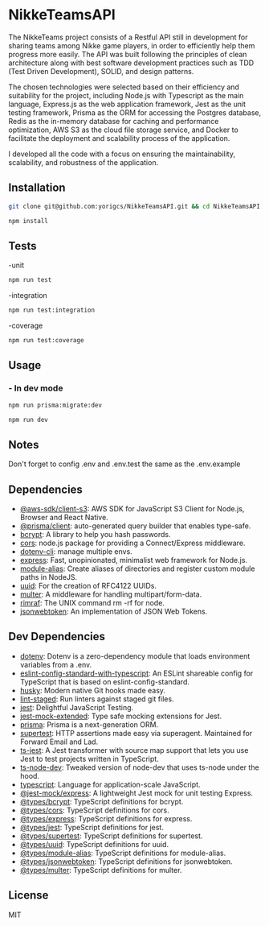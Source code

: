 # NikkeTeamsAPI

The NikkeTeams project consists of a Restful API still in development for sharing teams among Nikke game players, in order to efficiently help them progress more easily. The API was built following the principles of clean architecture along with best software development practices such as TDD (Test Driven Development), SOLID, and design patterns.

The chosen technologies were selected based on their efficiency and suitability for the project, including Node.js with Typescript as the main language, Express.js as the web application framework, Jest as the unit testing framework, Prisma as the ORM for accessing the Postgres database, Redis as the in-memory database for caching and performance optimization, AWS S3 as the cloud file storage service, and Docker to facilitate the deployment and scalability process of the application.

I developed all the code with a focus on ensuring the maintainability, scalability, and robustness of the application.


## Installation

```sh
git clone git@github.com:yorigcs/NikkeTeamsAPI.git && cd NikkeTeamsAPI
```

```sh
npm install
```

## Tests
-unit
```sh
npm run test
```
-integration
```sh
npm run test:integration
```
-coverage
```sh
npm run test:coverage
```

## Usage

### - In dev mode
```sh
npm run prisma:migrate:dev
```
```sh
npm run dev
```

## Notes

Don't forget to config .env and .env.test the same as the .env.example

## Dependencies
- [@aws-sdk/client-s3](https://www.npmjs.com/package/@aws-sdk/client-s3): AWS SDK for JavaScript S3 Client for Node.js, Browser and React Native.
- [@prisma/client](https://www.npmjs.com/package/@prisma/client): auto-generated query builder that enables type-safe.
- [bcrypt](https://www.npmjs.com/package/bcrypt): A library to help you hash passwords.
- [cors](https://www.npmjs.com/package/cors): node.js package for providing a Connect/Express middleware.
- [dotenv-cli](https://www.npmjs.com/package/dotenv-cli): manage multiple envs.
- [express](https://www.npmjs.com/package/express): Fast, unopinionated, minimalist web framework for Node.js.
- [module-alias](https://www.npmjs.com/package/module-alias): Create aliases of directories and register custom module paths in NodeJS.
- [uuid](https://www.npmjs.com/package/uuid): For the creation of RFC4122 UUIDs.
- [multer](https://www.npmjs.com/package/multer): A middleware for handling multipart/form-data.
- [rimraf](https://www.npmjs.com/package/bcrypt): The UNIX command rm -rf for node.
- [jsonwebtoken](https://www.npmjs.com/package/jsonwebtoken): An implementation of JSON Web Tokens.


## Dev Dependencies
- [dotenv](https://www.npmjs.com/package/dotenv): Dotenv is a zero-dependency module that loads environment variables from a .env.
- [eslint-config-standard-with-typescript](https://www.npmjs.com/package/eslint-config-standard-with-typescript): An ESLint shareable config for TypeScript that is based on eslint-config-standard.
- [husky](https://www.npmjs.com/package/husky): Modern native Git hooks made easy.
- [lint-staged](https://ghub.io/eslint-plugin-standard): Run linters against staged git files.
- [jest](https://www.npmjs.com/package/jest): Delightful JavaScript Testing.
- [jest-mock-extended](https://www.npmjs.com/package/jest-mock-extended): Type safe mocking extensions for Jest.
- [prisma](https://www.npmjs.com/package/prisma): Prisma is a next-generation ORM.
- [supertest](https://www.npmjs.com/package/supertest): HTTP assertions made easy via superagent. Maintained for Forward Email and Lad.
- [ts-jest](https://www.npmjs.com/package/ts-jest): A Jest transformer with source map support that lets you use Jest to test projects written in TypeScript.
- [ts-node-dev](https://www.npmjs.com/package/ts-node-dev): Tweaked version of node-dev that uses ts-node under the hood.
- [typescript](https://www.npmjs.com/package/typescript):  Language for application-scale JavaScript.
- [@jest-mock/express](https://www.npmjs.com/package/@jest-mock/express): A lightweight Jest mock for unit testing Express.
- [@types/bcrypt](https://www.npmjs.com/package/@types/bcrypt): TypeScript definitions for bcrypt.
- [@types/cors](https://www.npmjs.com/package/@types/cors): TypeScript definitions for cors.
- [@types/express](https://www.npmjs.com/package/@types/express): TypeScript definitions for express.
- [@types/jest](https://www.npmjs.com/package/@types/jest): TypeScript definitions for jest.
- [@types/supertest](https://www.npmjs.com/package/@types/supertest): TypeScript definitions for supertest.
- [@types/uuid](https://www.npmjs.com/package/@types/uuid): TypeScript definitions for uuid.
- [@types/module-alias](https://www.npmjs.com/package/@types/module-alias): TypeScript definitions for module-alias.
- [@types/jsonwebtoken](https://www.npmjs.com/package/@types/jsonwebtoken): TypeScript definitions for jsonwebtoken.
- [@types/multer](https://www.npmjs.com/package/@types/multer): TypeScript definitions for multer.


## License
MIT
